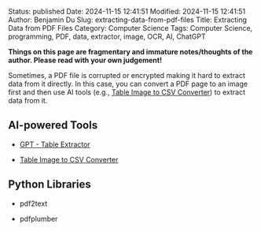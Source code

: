 Status: published
Date: 2024-11-15 12:41:51
Modified: 2024-11-15 12:41:51
Author: Benjamin Du
Slug: extracting-data-from-pdf-files
Title: Extracting Data from PDF Files
Category: Computer Science
Tags: Computer Science, programming, PDF, data, extractor, image, OCR, AI, ChatGPT

**Things on this page are fragmentary and immature notes/thoughts of the author. Please read with your own judgement!**

Sometimes, 
a PDF file is corrupted or encrypted making it hard to extract data from it directly.
In this case,
you can convert a PDF page to an image first
and then use AI tools 
(e.g., [Table Image to CSV Converter](https://chatgpt.com/g/g-AiT7svnDN-table-image-to-csv-converter))
to extract data from it.

## AI-powered Tools

- [GPT - Table Extractor](https://chatgpt.com/g/g-HBmy1I0iS-table-extractor)

- [Table Image to CSV Converter](https://chatgpt.com/g/g-AiT7svnDN-table-image-to-csv-converter)

## Python Libraries

- pdf2text

- pdfplumber

